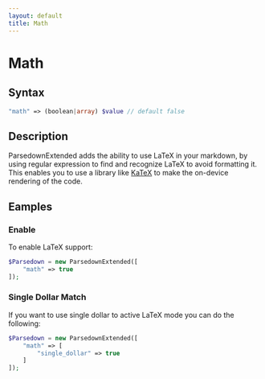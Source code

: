 ```yaml
---
layout: default
title: Math
---
```


# Math

## Syntax

```php
"math" => (boolean|array) $value // default false
```

## Description
ParsedownExtended adds the ability to use LaTeX in your markdown, by using regular expression to find and recognize LaTeX to avoid formatting it. This enables you to use a library like [KaTeX](https://katex.org) to make the on-device rendering of the code.

## Eamples

### Enable
To enable LaTeX support:
```php
$Parsedown = new ParsedownExtended([
    "math" => true
]);
```

### Single Dollar Match
If you want to use single dollar to active LaTeX mode you can do the following:
```php
$Parsedown = new ParsedownExtended([
    "math" => [
        "single_dollar" => true
    ]
]);
```
